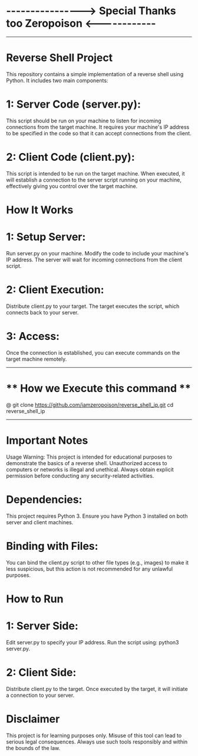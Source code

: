 #           ---------------->  Special Thanks too Zeropoison  <------------

__________________________________________________________________________________________________________________________________________________________________________________________________________________________________________________________________________________________________________________________________________



# Reverse Shell Project
This repository contains a simple implementation of a reverse shell using Python. It includes two main components:

# 1: Server Code (server.py): 
This script should be run on your machine to listen for incoming connections from the target machine. It requires your machine's IP address to be specified in the code so that it can accept connections from the client.

# 2: Client Code (client.py): 
This script is intended to be run on the target machine. When executed, it will establish a connection to the server script running on your machine, effectively giving you control over the target machine.

# How It Works

# 1: Setup Server:
Run server.py on your machine.
Modify the code to include your machine's IP address.
The server will wait for incoming connections from the client script.

# 2: Client Execution:
Distribute client.py to your target.
The target executes the script, which connects back to your server.

# 3: Access:
Once the connection is established, you can execute commands on the target machine remotely.

________________________________________________________________________________________

#                           ** How we Execute this command **
@                 git clone https://github.com/iamzeropoison/reverse_shell_ip.git
                               cd reverse_shell_ip                
________________________________________________________________________________________
# Important Notes
Usage Warning:
This project is intended for educational purposes to demonstrate the basics of a reverse shell. Unauthorized access to computers or networks is illegal and unethical. Always obtain explicit permission before conducting any security-related activities.

# Dependencies:
This project requires Python 3. Ensure you have Python 3 installed on both server and client machines.

# Binding with Files:
You can bind the client.py script to other file types (e.g., images) to make it less suspicious, but this action is not recommended for any unlawful purposes.

# How to Run
# 1: Server Side:

Edit server.py to specify your IP address.
Run the script using: python3 server.py.

# 2: Client Side:
Distribute client.py to the target.
Once executed by the target, it will initiate a connection to your server.

# Disclaimer
This project is for learning purposes only. Misuse of this tool can lead to serious legal consequences. Always use such tools responsibly and within the bounds of the law.
